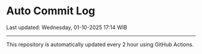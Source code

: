 # Auto Commit Log

Last updated: Wednesday, 01-10-2025 17:14 WIB

---

This repository is automatically updated every 2 hour using GitHub Actions.
